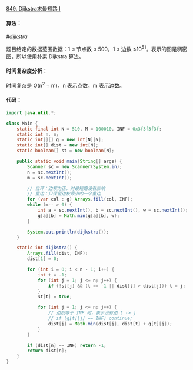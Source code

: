 [849. Dijkstra求最短路 I](https://www.acwing.com/problem/content/851/)

#### 算法：

*#dijkstra*

题目给定的数据范围数据：1 ≤ 节点数 ≤ 500，1 ≤ 边数 ≤10<sup>51</sup>。表示的图是稠密图，所以使用朴素 Dijkstra 算法。

#### 时间复杂度分析：

时间复杂是 O(n<sup>2</sup> + m)，n 表示点数，m 表示边数。

#### 代码：

```java
import java.util.*;

class Main {
    static final int N = 510, M = 100010, INF = 0x3f3f3f3f;
    static int n, m;
    static int[][] g = new int[N][N];
    static int[] dist = new int[N];
    static boolean[] st = new boolean[N];

    public static void main(String[] args) {
        Scanner sc = new Scanner(System.in);
        n = sc.nextInt();
        m = sc.nextInt();

        // 自环：边权为正，对最短路没有影响
        // 重边：只保留边权最小的一个重边
        for (var col : g) Arrays.fill(col, INF);
        while (m-- > 0) {
            int a = sc.nextInt(), b = sc.nextInt(), w = sc.nextInt();
            g[a][b] = Math.min(g[a][b], w);
        }

        System.out.println(dijkstra());
    }

    static int dijkstra() {
        Arrays.fill(dist, INF);
        dist[1] = 0;

        for (int i = 0; i < n - 1; i++) {
            int t = -1;
            for (int j = 1; j <= n; j++) {
                if (!st[j] && (t == -1 || dist[t] > dist[j])) t = j;
            }
            st[t] = true;

            for (int j = 1; j <= n; j++) {
                // 边权等于 INF 时，表示没有边 t -> j
                // if (g[t][j] == INF) continue;
                dist[j] = Math.min(dist[j], dist[t] + g[t][j]);
            }
        }

        if (dist[n] == INF) return -1;
        return dist[n];
    }
}
```

